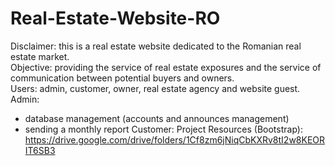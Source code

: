 # Real-Estate-Website-RO
Disclaimer: this is a real estate website dedicated to the Romanian real estate market. <br>
Objective: providing the service of real estate exposures and the service of communication between potential buyers and owners. <br>
Users: admin, customer, owner, real estate agency and website guest. <br>
Admin: 
  - database management (accounts and announces management)
  - sending a monthly report
Customer:
Project Resources (Bootstrap): https://drive.google.com/drive/folders/1Cf8zm6jNiqCbKXRv8tI2w8KEORIT6SB3
